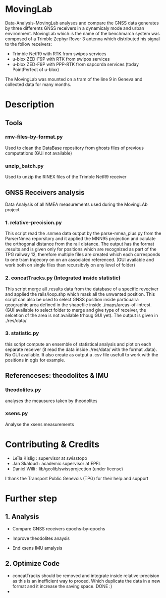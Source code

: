 # MovingLab
Data-Analysis-MovingLab analyses and compare the GNSS data generates by three differents GNSS receivers in a dynamicaly mode and urban environment. MovingLab which is the name of the benchmarch system was composed of a Trimble Zephyr Rover 3 antenna which distributed his signal to the follow receivers: 
- Trimble NetR9 with RTK from swipos services
- u-blox ZED-F9P with RTK from swipos services
- u-blox ZED-F9P with PPP-RTK from sapcorda services (today PointPerfect of u-blox)

The MovingLab was mounted on a tram of the line 9 in Geneva and collected data for many months.


# Description 
## Tools 
### **rmv-files-by-format.py**
Used to clean the DataBase repository from ghosts files of previous computations (GUI not available)
### **unzip_batch.py**
Used to unzip the RINEX files of the Trimble NetR9 receiver

## GNSS Receivers analysis

Data Analysis of all NMEA measurements used during the MovingLAb project

### 1. **relative-precision.py**
This script read the .snmea data output by the parse-nmea_plus.py from the ParserNmea reporsitory and it applied the MNN95 projection and calulate the orthogonal distance from the rail distance. The output has the format .results and is given only for positions which are recognized as part of the TPG railway 12, therefore multiple files are created which each corresponds to one tram trajecory on on an associated referenced. (GUI available and work both on single files than recursibvly on any level of folder)

### 2. **concatTracks.py** (Integrated inside statistic)
This script merge all .results data from the database of a specific reveciver and applied the rails/loop.shp which mask all the unwanted position. This script can also be used to select GNSS position inside particualra geographic area defined in the shapefile inside ./maps/areas-of-intrest.  (GUI available to select folder to merge and give type of receiver, the selcetion of the area is not available trhoug GUI yet). The output is given in ./res/data/

### 3. **statistic.py**
this script compute an ensemble of statistical analysis and plot on each separate receiver (it read the data inside ./res/data/ with the format .data). No GUI available. It also create as output a .csv file usefull to work with the positions in qgis for example. 

## Referenceses: theodolites & IMU 
### **theodolites.py**
analyses the meausures taken by theodolites
### **xsens.py**
Analyse the xsens measurements

# Contributing & Credits
- Leïla Kislig : supervisor at swisstopo
- Jan Skaloud : academic supervisor at EPFL
- Daniel Willi : lib/geolib/swissprojection (under license)

I thank the Transport Public Genevois (TPG) for their help and support

# Further step
## 1. Analysis
- Compare GNSS receivers epochs-by-epochs

- Improve theodolites anaysis

- End xsens IMU amalysis

## 2. Optimize Code
- concatTracks should be removed and integrate inside relative-precision as this is an inefficient way to proced. Which duplicate the data in a new format and it increase the saving space.  DONE :) 
- 


